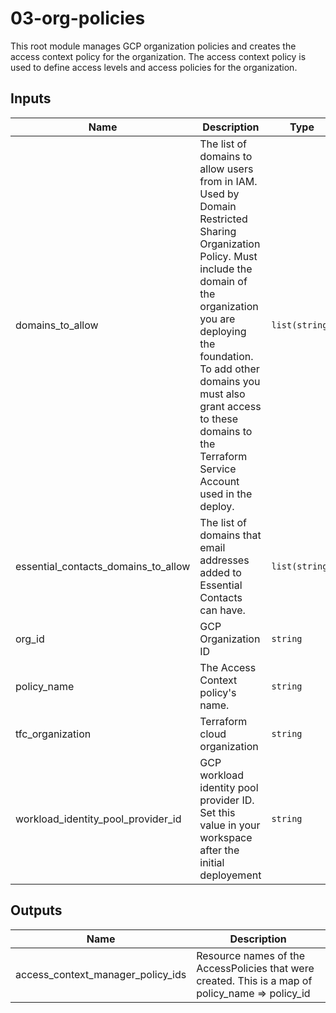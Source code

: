 # 03-org-policies
This root module manages GCP organization policies and creates the access context policy for the organization. The access
context policy is used to define access levels and access policies for the organization.

## Inputs

| Name | Description | Type | Default | Required |
|------|-------------|------|---------|:-----:|
| domains\_to\_allow | The list of domains to allow users from in IAM. Used by Domain Restricted Sharing Organization Policy. Must include the domain of the organization you are deploying the foundation. To add other domains you must also grant access to these domains to the Terraform Service Account used in the deploy. | `list(string)` | n/a | yes |
| essential\_contacts\_domains\_to\_allow | The list of domains that email addresses added to Essential Contacts can have. | `list(string)` | n/a | yes |
| org\_id | GCP Organization ID | `string` | n/a | yes |
| policy\_name | The Access Context policy's name. | `string` | n/a | yes |
| tfc\_organization | Terraform cloud organization | `string` | n/a | yes |
| workload\_identity\_pool\_provider\_id | GCP workload identity pool provider ID. Set this value in your workspace after the initial deployement | `string` | n/a | yes |

## Outputs

| Name | Description |
|------|-------------|
| access\_context\_manager\_policy\_ids | Resource names of the AccessPolicies that were created. This is a map of policy\_name => policy\_id |

